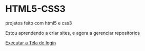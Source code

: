 # HTML5-CSS3
 projetos feito com html5 e css3

 Estou aprendendo a criar sites, e agora a gerenciar repositorios

<a href="https://github.com/felipebrayne/HTML5-CSS3//login03/index.html">Executar a Tela de login</a>